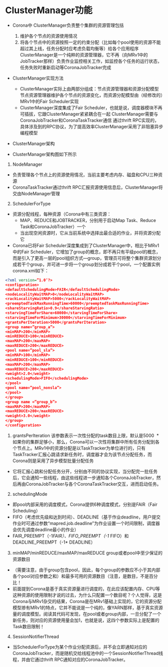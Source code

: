 # ClusterManager功能

* Corona中 ClusterManager负责整个集群的资源管理包括
  1. 维护各个节点的资源使用情况
  2. 将各个节点中的资源按照一定的约束分配（比如每个pool使用的资源不能超过其上线，任务分配时应考虑负载均衡等）给各个应用程序 ClusterManager是一个纯粹的资源管理器，它不再（向MRv1中的JobTracker那样）负责作业监控相关工作，如监控各个任务的运行状态，任务失败时重新启动等CoronaJobTracker完成 
 

* ClusterManager实现方法 
  * ClusterManager实际上由两部分组成：节点资源管理器和资源分配模型 节点资源管理器维护各个节点的资源变化，而资源分配模型由（经修改的）MRv1中的Fair Scheduler实现 
  * ClusterManager深度集成了Fair Scheduler，也就是说，调度器模块不再可插拔，它跟ClusterManager紧紧耦合在一起
ClusterManager需要与CoronaJobTracker和CoronaTaskTracker通信 通过thrift RPC实现的，具体涉及到的RPC协议，为了提高效率ClusterManager采用了非阻塞异步编程模型

*  ClusterManager架构
  * ClusterManager架构图如下所示
  
1. NodeManager
  * 负责管理各个节点上的资源使用情况，当前主要考虑内存、磁盘和CPU三种资源
  * CoronaTaskTracker通过thrift RPC汇报资源使用信息后，ClusterManager将交由NodeManager管理

2. SchedulerForType
  * 资源分配线程，每种资源（Corona中有三类资源：
    * MAP、REDUCE和JOBTRACKER，分别用于启动Map Task、Reduce Task和CoronaJobTracker）一个
    * 当出现空闲资源时，它从当前系统中选择出最合适的作业，并将资源分配它 
  * Corona已将Fair Scheduler深度集成到了ClusterManager中，相比于MRv1中的Fair Scheduler，它增加了group的概念，即不再只有平级pool的概念，而是引入了更高一层的pool组织方式—group，管理员可将整个集群资源划分成若干个group，并可进一步将一个group划分成若干个pool，一个配置实例corona.xml如下：

```XML
<?xml version=”1.0″?>
<configuration>
<defaultSchedulingMode>FAIR</defaultSchedulingMode>
<nodeLocalityWaitMAP>0</nodeLocalityWaitMAP>
<rackLocalityWaitMAP>5000</rackLocalityWaitMAP>
<preemptedTaskMaxRunningTime>60000</preemptedTaskMaxRunningTime>
<shareStarvingRatio>0.9</shareStarvingRatio>
<starvingTimeForShare>60000</starvingTimeForShare>
<starvingTimeForMinimum>30000</starvingTimeForMinimum>
<grantsPerIteration>5000</grantsPerIteration>
<group name=”group_a”>
<minMAP>200</minMAP>
<minREDUCE>100</minREDUCE>
<maxMAP>200</maxMAP>
<maxREDUCE>200</maxREDUCE>
<pool name=”pool_sla”>
<minMAP>100</minMAP>
<minREDUCE>100</minREDUCE>
<maxMAP>200</maxMAP>
<maxREDUCE>200</maxREDUCE>
<weight>2.0</weight>
<schedulingMode>FIFO</schedulingMode>
</pool>
<pool name=”pool_nonsla”>
</pool>
</group>
<group name =”group_b”>
<maxMAP>200</maxMAP>
<maxREDUCE>200</maxREDUCE>
<weight>3.0</weight>
</group>
</configuration>

```

1. grantsPerIteration 该参数表示一次性分配的task数目上限，默认是5000
  * 如果你的集群足够小，那么，Corona可以一次性将集群中所有任务分配到各个节点上。MRv1中的资源分配是以TaskTracker为单位进行的，只有TaskTracker汇报心跳请求新任务时，调度器才会为该节点分配任务，而Corona则是采用了异步模型批量分配任务
  * 它将汇报心跳和分配任务分开，分别由不同的协议实现，当分配完一批任务后，它会通知一些线程，由这些线程进一步通知各个CoronaJobTracker，然后再由CoronaJobTracker与各个CoronaTaskTracker交互，进而启动任务。
  
2. schedulingMode 
  * 即pool内部采用的调度模式，Corona提供6种调度模式，分别是FAIR（Fair Scheduling）
  * FIFO（考虑优先级和达到时间）、DEADLINE（基于作业deadline，用户提交作业时可通过参数“mapred.job.deadline”为作业设置一个时间限制，调度器会优先调度deadline最小的作业）
  * FAIR_PREEMPT（-1*FAIR）、FIFO_PREEMPT（-1* FIFO）和DEADLINE_PREEMPT（-1* DEADLINE）

3. minMAP/minREDUCE/maxMAP/maxREDUCE group或者pool中至少保证的资源数目
  * （需要注意，由于group包含pool，因此，每个group的参数应不小于其内部各个pool对应参数之和）和最多可用的资源数目（注意，是数目，不是百分比！
  * 前面提到Corona是基于真实资源量进行调度的，在此应该配置内存、CPU等这种资源的使用限制才说的过去，为什么只配置一个数目呢？个人觉得，这是Corona与MRv1杂交的结果，Corona是在MRv1基础上实现的，它的资源分配模型掺有MRv1的特点，它并不能说是一个纯的，像YARN那样，基于真实资源量的调度模型。阅读其代码可发现，在pool或者group内部，一旦分配了一个新任务，则对应的资源使用量会加1，也就是说，这四个参数实际上是配置的Task数目限制！

4. SessionNotifierThread
  * 当SchedulerForType为某个作业分配资源后，并不会立即通知对应的CoronaJobTracker，而是随机交给线程池中的一个SessionNotifierThread线程，并由它通过thrift RPC通知对应的CoronaJobTracker。
